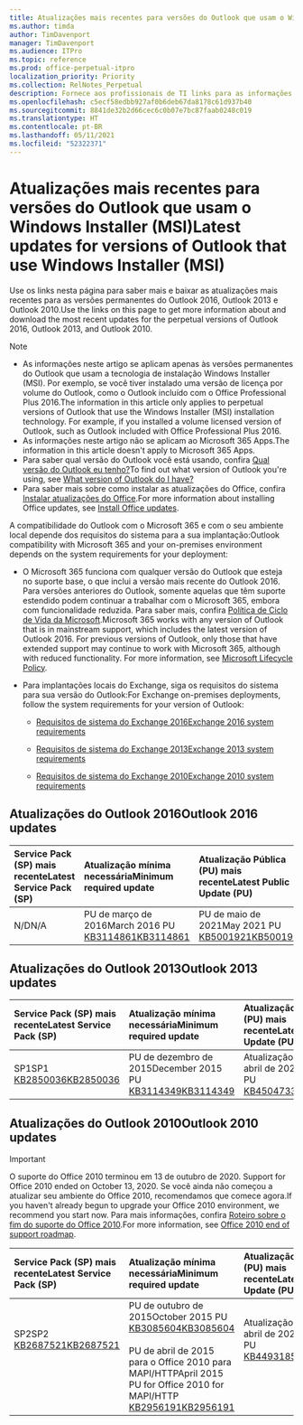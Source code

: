 ```yaml
---
title: Atualizações mais recentes para versões do Outlook que usam o Windows Installer (MSI)
ms.author: timda
author: TimDavenport
manager: TimDavenport
ms.audience: ITPro
ms.topic: reference
ms.prod: office-perpetual-itpro
localization_priority: Priority
ms.collection: RelNotes_Perpetual
description: Fornece aos profissionais de TI links para as informações de atualização mais recentes para as versões permanentes do Outlook 2016, Outlook 2013 e Outlook 2010
ms.openlocfilehash: c5ecf58edbb927af0b6deb67da8178c61d937b40
ms.sourcegitcommit: 8841de32b2d66cec6c0b07e7bc87faab0248c019
ms.translationtype: HT
ms.contentlocale: pt-BR
ms.lasthandoff: 05/11/2021
ms.locfileid: "52322371"
---
```

# <a name="latest-updates-for-versions-of-outlook-that-use-windows-installer-msi"></a><span data-ttu-id="015e8-103">Atualizações mais recentes para versões do Outlook que usam o Windows Installer (MSI)</span><span class="sxs-lookup"><span data-stu-id="015e8-103">Latest updates for versions of Outlook that use Windows Installer (MSI)</span></span>

<span data-ttu-id="015e8-104">Use os links nesta página para saber mais e baixar as atualizações mais recentes para as versões permanentes do Outlook 2016, Outlook 2013 e Outlook 2010.</span><span class="sxs-lookup"><span data-stu-id="015e8-104">Use the links on this page to get more information about and download the most recent updates for the perpetual versions of Outlook 2016, Outlook 2013, and Outlook 2010.</span></span>
  
> [!NOTE]
> - <span data-ttu-id="015e8-p101">As informações neste artigo se aplicam apenas às versões permanentes do Outlook que usam a tecnologia de instalação Windows Installer (MSI). Por exemplo, se você tiver instalado uma versão de licença por volume do Outlook, como o Outlook incluído com o Office Professional Plus 2016.</span><span class="sxs-lookup"><span data-stu-id="015e8-p101">The information in this article only applies to perpetual versions of Outlook that use the Windows Installer (MSI) installation technology. For example, if you installed a volume licensed version of Outlook, such as Outlook included with Office Professional Plus 2016.</span></span>
> - <span data-ttu-id="015e8-107">As informações neste artigo não se aplicam ao Microsoft 365 Apps.</span><span class="sxs-lookup"><span data-stu-id="015e8-107">The information in this article doesn't apply to Microsoft 365 Apps.</span></span>
> - <span data-ttu-id="015e8-108">Para saber qual versão do Outlook você está usando, confira [Qual versão do Outlook eu tenho?](https://support.office.com/article/b3a9568c-edb5-42b9-9825-d48d82b2257c)</span><span class="sxs-lookup"><span data-stu-id="015e8-108">To find out what version of Outlook you're using, see [What version of Outlook do I have?](https://support.office.com/article/b3a9568c-edb5-42b9-9825-d48d82b2257c)</span></span>
> - <span data-ttu-id="015e8-109">Para saber mais sobre como instalar as atualizações do Office, confira [Instalar atualizações do Office](https://support.office.com/article/2ab296f3-7f03-43a2-8e50-46de917611c5).</span><span class="sxs-lookup"><span data-stu-id="015e8-109">For more information about installing Office updates, see [Install Office updates](https://support.office.com/article/2ab296f3-7f03-43a2-8e50-46de917611c5).</span></span> 
  
<span data-ttu-id="015e8-110">A compatibilidade do Outlook com o Microsoft 365 e com o seu ambiente local depende dos requisitos do sistema para a sua implantação:</span><span class="sxs-lookup"><span data-stu-id="015e8-110">Outlook compatibility with Microsoft 365 and your on-premises environment depends on the system requirements for your deployment:</span></span>
  
- <span data-ttu-id="015e8-p102">O Microsoft 365 funciona com qualquer versão do Outlook que esteja no suporte base, o que inclui a versão mais recente do Outlook 2016. Para versões anteriores do Outlook, somente aquelas que têm suporte estendido podem continuar a trabalhar com o Microsoft 365, embora com funcionalidade reduzida. Para saber mais, confira [Política de Ciclo de Vida da Microsoft](https://support.microsoft.com/lifecycle).</span><span class="sxs-lookup"><span data-stu-id="015e8-p102">Microsoft 365 works with any version of Outlook that is in mainstream support, which includes the latest version of Outlook 2016. For previous versions of Outlook, only those that have extended support may continue to work with Microsoft 365, although with reduced functionality. For more information, see [Microsoft Lifecycle Policy](https://support.microsoft.com/lifecycle).</span></span>
    
- <span data-ttu-id="015e8-114">Para implantações locais do Exchange, siga os requisitos do sistema para sua versão do Outlook:</span><span class="sxs-lookup"><span data-stu-id="015e8-114">For Exchange on-premises deployments, follow the system requirements for your version of Outlook:</span></span>
    
  - [<span data-ttu-id="015e8-115">Requisitos de sistema do Exchange 2016</span><span class="sxs-lookup"><span data-stu-id="015e8-115">Exchange 2016 system requirements</span></span>](/Exchange/plan-and-deploy/system-requirements)
    
  - [<span data-ttu-id="015e8-116">Requisitos de sistema do Exchange 2013</span><span class="sxs-lookup"><span data-stu-id="015e8-116">Exchange 2013 system requirements</span></span>](/exchange/exchange-2013-system-requirements-exchange-2013-help)
    
  - <span data-ttu-id="015e8-117">[Requisitos de sistema do Exchange 2010](/previous-versions/office/exchange-server-2010/aa996719(v=exchg.141))</span><span class="sxs-lookup"><span data-stu-id="015e8-117">[Exchange 2010 system requirements](/previous-versions/office/exchange-server-2010/aa996719(v=exchg.141))</span></span>

   
## <a name="outlook-2016-updates"></a><span data-ttu-id="015e8-118">Atualizações do Outlook 2016</span><span class="sxs-lookup"><span data-stu-id="015e8-118">Outlook 2016 updates</span></span>

|<span data-ttu-id="015e8-119">**Service Pack (SP) mais recente**</span><span class="sxs-lookup"><span data-stu-id="015e8-119">**Latest Service Pack (SP)**</span></span>|<span data-ttu-id="015e8-120">**Atualização mínima necessária**</span><span class="sxs-lookup"><span data-stu-id="015e8-120">**Minimum required update**</span></span>|<span data-ttu-id="015e8-121">**Atualização Pública (PU) mais recente**</span><span class="sxs-lookup"><span data-stu-id="015e8-121">**Latest Public Update (PU)**</span></span>|
|:-----|:-----|:-----|
|<span data-ttu-id="015e8-122">N/D</span><span class="sxs-lookup"><span data-stu-id="015e8-122">N/A</span></span>  <br/> |<span data-ttu-id="015e8-123">PU de março de 2016</span><span class="sxs-lookup"><span data-stu-id="015e8-123">March 2016 PU</span></span> <br/>[<span data-ttu-id="015e8-124">KB3114861</span><span class="sxs-lookup"><span data-stu-id="015e8-124">KB3114861</span></span>](https://support.microsoft.com/help/3114861) <br/> |<span data-ttu-id="015e8-125">PU de maio de 2021</span><span class="sxs-lookup"><span data-stu-id="015e8-125">May 2021 PU</span></span> <br/>[<span data-ttu-id="015e8-126">KB5001921</span><span class="sxs-lookup"><span data-stu-id="015e8-126">KB5001921</span></span>](https://support.microsoft.com/help/5001921 ) 

## <a name="outlook-2013-updates"></a><span data-ttu-id="015e8-127">Atualizações do Outlook 2013</span><span class="sxs-lookup"><span data-stu-id="015e8-127">Outlook 2013 updates</span></span>

|<span data-ttu-id="015e8-128">**Service Pack (SP) mais recente**</span><span class="sxs-lookup"><span data-stu-id="015e8-128">**Latest Service Pack (SP)**</span></span>|<span data-ttu-id="015e8-129">**Atualização mínima necessária**</span><span class="sxs-lookup"><span data-stu-id="015e8-129">**Minimum required update**</span></span>|<span data-ttu-id="015e8-130">**Atualização Pública (PU) mais recente**</span><span class="sxs-lookup"><span data-stu-id="015e8-130">**Latest Public Update (PU)**</span></span>|
|:-----|:-----|:-----|
|<span data-ttu-id="015e8-131">SP1</span><span class="sxs-lookup"><span data-stu-id="015e8-131">SP1</span></span>  <br/>[<span data-ttu-id="015e8-132">KB2850036</span><span class="sxs-lookup"><span data-stu-id="015e8-132">KB2850036</span></span>](https://go.microsoft.com/fwlink/p/?LinkId=512538) <br/> |<span data-ttu-id="015e8-133">PU de dezembro de 2015</span><span class="sxs-lookup"><span data-stu-id="015e8-133">December 2015 PU</span></span> <br/>[<span data-ttu-id="015e8-134">KB3114349</span><span class="sxs-lookup"><span data-stu-id="015e8-134">KB3114349</span></span>](https://support.microsoft.com/kb/3114349) <br/> |<span data-ttu-id="015e8-135">Atualização Pública de abril de 2021</span><span class="sxs-lookup"><span data-stu-id="015e8-135">April 2021 PU</span></span> <br/>[<span data-ttu-id="015e8-136">KB4504733</span><span class="sxs-lookup"><span data-stu-id="015e8-136">KB4504733</span></span>](https://support.microsoft.com/help/4504733)  |
   
## <a name="outlook-2010-updates"></a><span data-ttu-id="015e8-137">Atualizações do Outlook 2010</span><span class="sxs-lookup"><span data-stu-id="015e8-137">Outlook 2010 updates</span></span>
> [!IMPORTANT]
> <span data-ttu-id="015e8-138">O suporte do Office 2010 terminou em 13 de outubro de 2020. </span><span class="sxs-lookup"><span data-stu-id="015e8-138">Support for Office 2010 ended on October 13, 2020.</span></span> <span data-ttu-id="015e8-139">Se você ainda não começou a atualizar seu ambiente do Office 2010, recomendamos que comece agora.</span><span class="sxs-lookup"><span data-stu-id="015e8-139">If you haven't already begun to upgrade your Office 2010 environment, we recommend you start now.</span></span> <span data-ttu-id="015e8-140">Para mais informações, confira [Roteiro sobre o fim do suporte do Office 2010](/DeployOffice/office-2010-end-support-roadmap).</span><span class="sxs-lookup"><span data-stu-id="015e8-140">For more information, see [Office 2010 end of support roadmap](/DeployOffice/office-2010-end-support-roadmap).</span></span>

|<span data-ttu-id="015e8-141">**Service Pack (SP) mais recente**</span><span class="sxs-lookup"><span data-stu-id="015e8-141">**Latest Service Pack (SP)**</span></span>|<span data-ttu-id="015e8-142">**Atualização mínima necessária**</span><span class="sxs-lookup"><span data-stu-id="015e8-142">**Minimum required update**</span></span>|<span data-ttu-id="015e8-143">**Atualização Pública (PU) mais recente**</span><span class="sxs-lookup"><span data-stu-id="015e8-143">**Latest Public Update (PU)**</span></span>|
|:-----|:-----|:-----|
|<span data-ttu-id="015e8-144">SP2</span><span class="sxs-lookup"><span data-stu-id="015e8-144">SP2</span></span> <br/>[<span data-ttu-id="015e8-145">KB2687521</span><span class="sxs-lookup"><span data-stu-id="015e8-145">KB2687521</span></span>](https://go.microsoft.com/fwlink/p/?LinkId=512542) <br><br><br><br/> |<span data-ttu-id="015e8-146">PU de outubro de 2015</span><span class="sxs-lookup"><span data-stu-id="015e8-146">October 2015 PU</span></span> <br/> [<span data-ttu-id="015e8-147">KB3085604</span><span class="sxs-lookup"><span data-stu-id="015e8-147">KB3085604</span></span>](https://support.microsoft.com/kb/3085604) <br/><br/>  <span data-ttu-id="015e8-148">PU de abril de 2015 para o Office 2010 para MAPI/HTTP</span><span class="sxs-lookup"><span data-stu-id="015e8-148">April 2015 PU for Office 2010 for MAPI/HTTP</span></span> <br/> [<span data-ttu-id="015e8-149">KB2956191</span><span class="sxs-lookup"><span data-stu-id="015e8-149">KB2956191</span></span>](https://support.microsoft.com/help/2956191/april-14-2015-update-for-office-2010-kb2956191) <br/> |<span data-ttu-id="015e8-150">Atualização Pública de abril de 2021</span><span class="sxs-lookup"><span data-stu-id="015e8-150">April 2021 PU</span></span> <br/>[<span data-ttu-id="015e8-151">KB4493185</span><span class="sxs-lookup"><span data-stu-id="015e8-151">KB4493185</span></span>](https://support.microsoft.com/help/4493185) <br><br><br><br/>|
